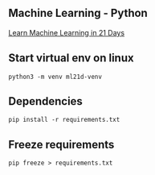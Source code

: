 ## Machine Learning - Python

[Learn Machine Learning in 21 Days](https://www.udemy.com/course/learn-machine-learning-in-21-days/)


## Start virtual env on linux

```python3 -m venv ml21d-venv```

## Dependencies

```pip install -r requirements.txt```

## Freeze requirements

```pip freeze > requirements.txt```